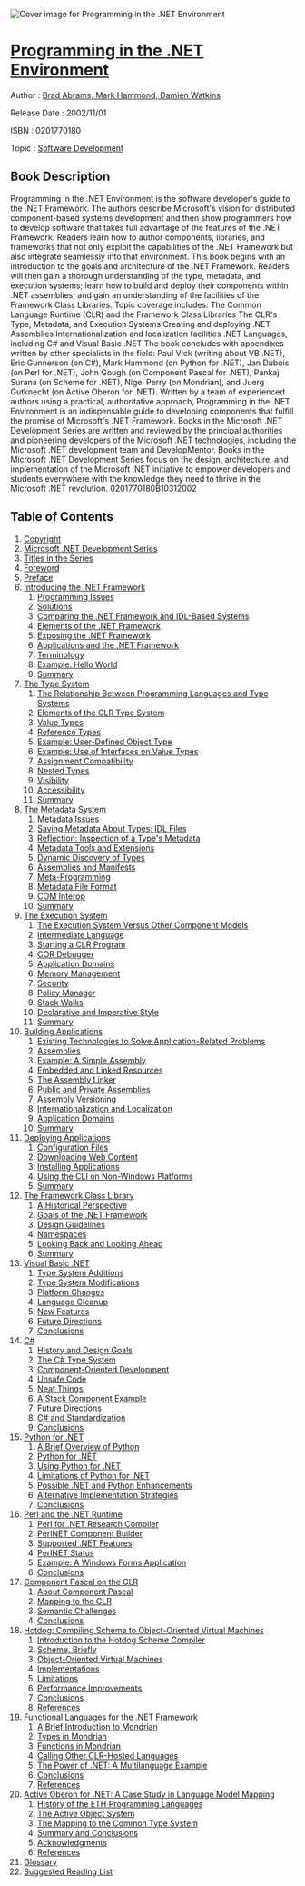 ![Cover image for Programming in the .NET Environment](https://imgdetail.ebookreading.net/cover/cover/software_development/EB0201770180.jpg)

[Programming in the .NET Environment](https://ebookreading.net/view/book/Programming+in+the+.NET+Environment-EB0201770180_1.html "Programming in the .NET Environment")
====================================================================================================================

Author : [Brad Abrams](https://ebookreading.net/search/author/Brad+Abrams),[ Mark Hammond](https://ebookreading.net/search/author/+Mark+Hammond),[ Damien Watkins](https://ebookreading.net/search/author/+Damien+Watkins)

Release Date : 2002/11/01

ISBN : 0201770180

Topic : [Software Development](https://ebookreading.net/search/category/software-development)

Book Description
-----------------

Programming in the .NET Environment is the software developer's guide to the .NET Framework. The authors describe Microsoft's vision for distributed component-based systems development and then show programmers how to develop software that takes full advantage of the features of the .NET Framework. Readers learn how to author components, libraries, and frameworks that not only exploit the capabilities of the .NET Framework but also integrate seamlessly into that environment.
This book begins with an introduction to the goals and architecture of the .NET Framework. Readers will then gain a thorough understanding of the type, metadata, and execution systems; learn how to build and deploy their components within .NET assemblies; and gain an understanding of the facilities of the Framework Class Libraries.
Topic coverage includes:
The Common Language Runtime (CLR) and the Framework Class Libraries
The CLR's Type, Metadata, and Execution Systems
Creating and deploying .NET Assemblies
Internationalization and localization facilities
.NET Languages, including C# and Visual Basic .NET
The book concludes with appendixes written by other specialists in the field: Paul Vick (writing about VB .NET), Eric Gunnerson (on C#), Mark Hammond (on Python for .NET), Jan Dubois (on Perl for .NET), John Gough (on Component Pascal for .NET), Pankaj Surana (on Scheme for .NET), Nigel Perry (on Mondrian), and Juerg Gutknecht (on Active Oberon for .NET).
Written by a team of experienced authors using a practical, authoritative approach, Programming in the .NET Environment is an indispensable guide to developing components that fulfill the promise of Microsoft's .NET Framework.
Books in the Microsoft .NET Development Series are written and reviewed by the principal authorities and pioneering developers of the Microsoft .NET technologies, including the Microsoft .NET development team and DevelopMentor. Books in the Microsoft .NET Development Series focus on the design, architecture, and implementation of the Microsoft .NET initiative to empower developers and students everywhere with the knowledge they need to thrive in the Microsoft .NET revolution.
 0201770180B10312002
              
Table of Contents
-----------------

1. [Copyright](https://ebookreading.net/view/book/Programming+in+the+.NET+Environment-EB0201770180_0.html)
1. [Microsoft .NET Development Series](https://ebookreading.net/view/book/Programming+in+the+.NET+Environment-EB0201770180_0.html)
1. [Titles in the Series](https://ebookreading.net/view/book/Programming+in+the+.NET+Environment-EB0201770180_0.html)
1. [Foreword](https://ebookreading.net/view/book/Programming+in+the+.NET+Environment-EB0201770180_0.html)
1. [Preface](https://ebookreading.net/view/book/Programming+in+the+.NET+Environment-EB0201770180_0.html)
1. [Introducing the .NET Framework](https://ebookreading.net/view/book/Programming+in+the+.NET+Environment-EB0201770180_0.html)
    1. [Programming Issues](https://ebookreading.net/view/book/Programming+in+the+.NET+Environment-EB0201770180_0.html)
    1. [Solutions](https://ebookreading.net/view/book/Programming+in+the+.NET+Environment-EB0201770180_0.html)
    1. [Comparing the .NET Framework and IDL-Based Systems](https://ebookreading.net/view/book/Programming+in+the+.NET+Environment-EB0201770180_0.html)
    1. [Elements of the .NET Framework](https://ebookreading.net/view/book/Programming+in+the+.NET+Environment-EB0201770180_0.html)
    1. [Exposing the .NET Framework](https://ebookreading.net/view/book/Programming+in+the+.NET+Environment-EB0201770180_0.html)
    1. [Applications and the .NET Framework](https://ebookreading.net/view/book/Programming+in+the+.NET+Environment-EB0201770180_0.html)
    1. [Terminology](https://ebookreading.net/view/book/Programming+in+the+.NET+Environment-EB0201770180_0.html)
    1. [Example: Hello World](https://ebookreading.net/view/book/Programming+in+the+.NET+Environment-EB0201770180_0.html)
    1. [Summary](https://ebookreading.net/view/book/Programming+in+the+.NET+Environment-EB0201770180_0.html)
1. [The Type System](https://ebookreading.net/view/book/Programming+in+the+.NET+Environment-EB0201770180_0.html)
    1. [The Relationship Between Programming Languages and Type Systems](https://ebookreading.net/view/book/Programming+in+the+.NET+Environment-EB0201770180_0.html)
    1. [Elements of the CLR Type System](https://ebookreading.net/view/book/Programming+in+the+.NET+Environment-EB0201770180_0.html)
    1. [Value Types](https://ebookreading.net/view/book/Programming+in+the+.NET+Environment-EB0201770180_0.html)
    1. [Reference Types](https://ebookreading.net/view/book/Programming+in+the+.NET+Environment-EB0201770180_0.html)
    1. [Example: User-Defined Object Type](https://ebookreading.net/view/book/Programming+in+the+.NET+Environment-EB0201770180_0.html)
    1. [Example: Use of Interfaces on Value Types](https://ebookreading.net/view/book/Programming+in+the+.NET+Environment-EB0201770180_0.html)
    1. [Assignment Compatibility](https://ebookreading.net/view/book/Programming+in+the+.NET+Environment-EB0201770180_0.html)
    1. [Nested Types](https://ebookreading.net/view/book/Programming+in+the+.NET+Environment-EB0201770180_0.html)
    1. [Visibility](https://ebookreading.net/view/book/Programming+in+the+.NET+Environment-EB0201770180_0.html)
    1. [Accessibility](https://ebookreading.net/view/book/Programming+in+the+.NET+Environment-EB0201770180_0.html)
    1. [Summary](https://ebookreading.net/view/book/Programming+in+the+.NET+Environment-EB0201770180_0.html)
1. [The Metadata System](https://ebookreading.net/view/book/Programming+in+the+.NET+Environment-EB0201770180_0.html)
    1. [Metadata Issues](https://ebookreading.net/view/book/Programming+in+the+.NET+Environment-EB0201770180_0.html)
    1. [Saving Metadata About Types: IDL Files](https://ebookreading.net/view/book/Programming+in+the+.NET+Environment-EB0201770180_0.html)
    1. [Reflection: Inspection of a Type&#39;s Metadata](https://ebookreading.net/view/book/Programming+in+the+.NET+Environment-EB0201770180_0.html)
    1. [Metadata Tools and Extensions](https://ebookreading.net/view/book/Programming+in+the+.NET+Environment-EB0201770180_0.html)
    1. [Dynamic Discovery of Types](https://ebookreading.net/view/book/Programming+in+the+.NET+Environment-EB0201770180_0.html)
    1. [Assemblies and Manifests](https://ebookreading.net/view/book/Programming+in+the+.NET+Environment-EB0201770180_0.html)
    1. [Meta-Programming](https://ebookreading.net/view/book/Programming+in+the+.NET+Environment-EB0201770180_0.html)
    1. [Metadata File Format](https://ebookreading.net/view/book/Programming+in+the+.NET+Environment-EB0201770180_0.html)
    1. [COM Interop](https://ebookreading.net/view/book/Programming+in+the+.NET+Environment-EB0201770180_0.html)
    1. [Summary](https://ebookreading.net/view/book/Programming+in+the+.NET+Environment-EB0201770180_0.html)
1. [The Execution System](https://ebookreading.net/view/book/Programming+in+the+.NET+Environment-EB0201770180_0.html)
    1. [The Execution System Versus Other Component Models](https://ebookreading.net/view/book/Programming+in+the+.NET+Environment-EB0201770180_0.html)
    1. [Intermediate Language](https://ebookreading.net/view/book/Programming+in+the+.NET+Environment-EB0201770180_0.html)
    1. [Starting a CLR Program](https://ebookreading.net/view/book/Programming+in+the+.NET+Environment-EB0201770180_0.html)
    1. [COR Debugger](https://ebookreading.net/view/book/Programming+in+the+.NET+Environment-EB0201770180_0.html)
    1. [Application Domains](https://ebookreading.net/view/book/Programming+in+the+.NET+Environment-EB0201770180_0.html)
    1. [Memory Management](https://ebookreading.net/view/book/Programming+in+the+.NET+Environment-EB0201770180_0.html)
    1. [Security](https://ebookreading.net/view/book/Programming+in+the+.NET+Environment-EB0201770180_0.html)
    1. [Policy Manager](https://ebookreading.net/view/book/Programming+in+the+.NET+Environment-EB0201770180_0.html)
    1. [Stack Walks](https://ebookreading.net/view/book/Programming+in+the+.NET+Environment-EB0201770180_0.html)
    1. [Declarative and Imperative Style](https://ebookreading.net/view/book/Programming+in+the+.NET+Environment-EB0201770180_0.html)
    1. [Summary](https://ebookreading.net/view/book/Programming+in+the+.NET+Environment-EB0201770180_0.html)
1. [Building Applications](https://ebookreading.net/view/book/Programming+in+the+.NET+Environment-EB0201770180_0.html)
    1. [Existing Technologies to Solve Application-Related Problems](https://ebookreading.net/view/book/Programming+in+the+.NET+Environment-EB0201770180_0.html)
    1. [Assemblies](https://ebookreading.net/view/book/Programming+in+the+.NET+Environment-EB0201770180_0.html)
    1. [Example: A Simple Assembly](https://ebookreading.net/view/book/Programming+in+the+.NET+Environment-EB0201770180_0.html)
    1. [Embedded and Linked Resources](https://ebookreading.net/view/book/Programming+in+the+.NET+Environment-EB0201770180_0.html)
    1. [The Assembly Linker](https://ebookreading.net/view/book/Programming+in+the+.NET+Environment-EB0201770180_0.html)
    1. [Public and Private Assemblies](https://ebookreading.net/view/book/Programming+in+the+.NET+Environment-EB0201770180_0.html)
    1. [Assembly Versioning](https://ebookreading.net/view/book/Programming+in+the+.NET+Environment-EB0201770180_0.html)
    1. [Internationalization and Localization](https://ebookreading.net/view/book/Programming+in+the+.NET+Environment-EB0201770180_0.html)
    1. [Application Domains](https://ebookreading.net/view/book/Programming+in+the+.NET+Environment-EB0201770180_0.html)
    1. [Summary](https://ebookreading.net/view/book/Programming+in+the+.NET+Environment-EB0201770180_0.html)
1. [Deploying Applications](https://ebookreading.net/view/book/Programming+in+the+.NET+Environment-EB0201770180_0.html)
    1. [Configuration Files](https://ebookreading.net/view/book/Programming+in+the+.NET+Environment-EB0201770180_0.html)
    1. [Downloading Web Content](https://ebookreading.net/view/book/Programming+in+the+.NET+Environment-EB0201770180_0.html)
    1. [Installing Applications](https://ebookreading.net/view/book/Programming+in+the+.NET+Environment-EB0201770180_0.html)
    1. [Using the CLI on Non-Windows Platforms](https://ebookreading.net/view/book/Programming+in+the+.NET+Environment-EB0201770180_0.html)
    1. [Summary](https://ebookreading.net/view/book/Programming+in+the+.NET+Environment-EB0201770180_0.html)
1. [The Framework Class Library](https://ebookreading.net/view/book/Programming+in+the+.NET+Environment-EB0201770180_0.html)
    1. [A Historical Perspective](https://ebookreading.net/view/book/Programming+in+the+.NET+Environment-EB0201770180_0.html)
    1. [Goals of the .NET Framework](https://ebookreading.net/view/book/Programming+in+the+.NET+Environment-EB0201770180_0.html)
    1. [Design Guidelines](https://ebookreading.net/view/book/Programming+in+the+.NET+Environment-EB0201770180_0.html)
    1. [Namespaces](https://ebookreading.net/view/book/Programming+in+the+.NET+Environment-EB0201770180_0.html)
    1. [Looking Back and Looking Ahead](https://ebookreading.net/view/book/Programming+in+the+.NET+Environment-EB0201770180_0.html)
    1. [Summary](https://ebookreading.net/view/book/Programming+in+the+.NET+Environment-EB0201770180_0.html)
1. [Visual Basic .NET](https://ebookreading.net/view/book/Programming+in+the+.NET+Environment-EB0201770180_0.html)
    1. [Type System Additions](https://ebookreading.net/view/book/Programming+in+the+.NET+Environment-EB0201770180_0.html)
    1. [Type System Modifications](https://ebookreading.net/view/book/Programming+in+the+.NET+Environment-EB0201770180_0.html)
    1. [Platform Changes](https://ebookreading.net/view/book/Programming+in+the+.NET+Environment-EB0201770180_0.html)
    1. [Language Cleanup](https://ebookreading.net/view/book/Programming+in+the+.NET+Environment-EB0201770180_0.html)
    1. [New Features](https://ebookreading.net/view/book/Programming+in+the+.NET+Environment-EB0201770180_0.html)
    1. [Future Directions](https://ebookreading.net/view/book/Programming+in+the+.NET+Environment-EB0201770180_0.html)
    1. [Conclusions](https://ebookreading.net/view/book/Programming+in+the+.NET+Environment-EB0201770180_0.html)
1. [C#](https://ebookreading.net/view/book/Programming+in+the+.NET+Environment-EB0201770180_0.html)
    1. [History and Design Goals](https://ebookreading.net/view/book/Programming+in+the+.NET+Environment-EB0201770180_0.html)
    1. [The C# Type System](https://ebookreading.net/view/book/Programming+in+the+.NET+Environment-EB0201770180_0.html)
    1. [Component-Oriented Development](https://ebookreading.net/view/book/Programming+in+the+.NET+Environment-EB0201770180_0.html)
    1. [Unsafe Code](https://ebookreading.net/view/book/Programming+in+the+.NET+Environment-EB0201770180_0.html)
    1. [Neat Things](https://ebookreading.net/view/book/Programming+in+the+.NET+Environment-EB0201770180_0.html)
    1. [A Stack Component Example](https://ebookreading.net/view/book/Programming+in+the+.NET+Environment-EB0201770180_0.html)
    1. [Future Directions](https://ebookreading.net/view/book/Programming+in+the+.NET+Environment-EB0201770180_0.html)
    1. [C# and Standardization](https://ebookreading.net/view/book/Programming+in+the+.NET+Environment-EB0201770180_0.html)
    1. [Conclusions](https://ebookreading.net/view/book/Programming+in+the+.NET+Environment-EB0201770180_0.html)
1. [Python for .NET](https://ebookreading.net/view/book/Programming+in+the+.NET+Environment-EB0201770180_0.html)
    1. [A Brief Overview of Python](https://ebookreading.net/view/book/Programming+in+the+.NET+Environment-EB0201770180_0.html)
    1. [Python for .NET](https://ebookreading.net/view/book/Programming+in+the+.NET+Environment-EB0201770180_0.html)
    1. [Using Python for .NET](https://ebookreading.net/view/book/Programming+in+the+.NET+Environment-EB0201770180_0.html)
    1. [Limitations of Python for .NET](https://ebookreading.net/view/book/Programming+in+the+.NET+Environment-EB0201770180_0.html)
    1. [Possible .NET and Python Enhancements](https://ebookreading.net/view/book/Programming+in+the+.NET+Environment-EB0201770180_0.html)
    1. [Alternative Implementation Strategies](https://ebookreading.net/view/book/Programming+in+the+.NET+Environment-EB0201770180_0.html)
    1. [Conclusions](https://ebookreading.net/view/book/Programming+in+the+.NET+Environment-EB0201770180_0.html)
1. [Perl and the .NET Runtime](https://ebookreading.net/view/book/Programming+in+the+.NET+Environment-EB0201770180_0.html)
    1. [Perl for .NET Research Compiler](https://ebookreading.net/view/book/Programming+in+the+.NET+Environment-EB0201770180_0.html)
    1. [PerlNET Component Builder](https://ebookreading.net/view/book/Programming+in+the+.NET+Environment-EB0201770180_0.html)
    1. [Supported .NET Features](https://ebookreading.net/view/book/Programming+in+the+.NET+Environment-EB0201770180_0.html)
    1. [PerlNET Status](https://ebookreading.net/view/book/Programming+in+the+.NET+Environment-EB0201770180_0.html)
    1. [Example: A Windows Forms Application](https://ebookreading.net/view/book/Programming+in+the+.NET+Environment-EB0201770180_0.html)
    1. [Conclusions](https://ebookreading.net/view/book/Programming+in+the+.NET+Environment-EB0201770180_0.html)
1. [Component Pascal on the CLR](https://ebookreading.net/view/book/Programming+in+the+.NET+Environment-EB0201770180_0.html)
    1. [About Component Pascal](https://ebookreading.net/view/book/Programming+in+the+.NET+Environment-EB0201770180_0.html)
    1. [Mapping to the CLR](https://ebookreading.net/view/book/Programming+in+the+.NET+Environment-EB0201770180_0.html)
    1. [Semantic Challenges](https://ebookreading.net/view/book/Programming+in+the+.NET+Environment-EB0201770180_0.html)
    1. [Conclusions](https://ebookreading.net/view/book/Programming+in+the+.NET+Environment-EB0201770180_0.html)
1. [Hotdog: Compiling Scheme to Object-Oriented Virtual Machines](https://ebookreading.net/view/book/Programming+in+the+.NET+Environment-EB0201770180_0.html)
    1. [Introduction to the Hotdog Scheme Compiler](https://ebookreading.net/view/book/Programming+in+the+.NET+Environment-EB0201770180_0.html)
    1. [Scheme, Briefly](https://ebookreading.net/view/book/Programming+in+the+.NET+Environment-EB0201770180_0.html)
    1. [Object-Oriented Virtual Machines](https://ebookreading.net/view/book/Programming+in+the+.NET+Environment-EB0201770180_0.html)
    1. [Implementations](https://ebookreading.net/view/book/Programming+in+the+.NET+Environment-EB0201770180_0.html)
    1. [Limitations](https://ebookreading.net/view/book/Programming+in+the+.NET+Environment-EB0201770180_0.html)
    1. [Performance Improvements](https://ebookreading.net/view/book/Programming+in+the+.NET+Environment-EB0201770180_0.html)
    1. [Conclusions](https://ebookreading.net/view/book/Programming+in+the+.NET+Environment-EB0201770180_0.html)
    1. [References](https://ebookreading.net/view/book/Programming+in+the+.NET+Environment-EB0201770180_0.html)
1. [Functional Languages for the .NET Framework](https://ebookreading.net/view/book/Programming+in+the+.NET+Environment-EB0201770180_0.html)
    1. [A Brief Introduction to Mondrian](https://ebookreading.net/view/book/Programming+in+the+.NET+Environment-EB0201770180_0.html)
    1. [Types in Mondrian](https://ebookreading.net/view/book/Programming+in+the+.NET+Environment-EB0201770180_0.html)
    1. [Functions in Mondrian](https://ebookreading.net/view/book/Programming+in+the+.NET+Environment-EB0201770180_0.html)
    1. [Calling Other CLR-Hosted Languages](https://ebookreading.net/view/book/Programming+in+the+.NET+Environment-EB0201770180_0.html)
    1. [The Power of .NET: A Multilanguage Example](https://ebookreading.net/view/book/Programming+in+the+.NET+Environment-EB0201770180_0.html)
    1. [Conclusions](https://ebookreading.net/view/book/Programming+in+the+.NET+Environment-EB0201770180_0.html)
    1. [References](https://ebookreading.net/view/book/Programming+in+the+.NET+Environment-EB0201770180_0.html)
1. [Active Oberon for .NET: A Case Study in Language Model Mapping](https://ebookreading.net/view/book/Programming+in+the+.NET+Environment-EB0201770180_0.html)
    1. [History of the ETH Programming Languages](https://ebookreading.net/view/book/Programming+in+the+.NET+Environment-EB0201770180_0.html)
    1. [The Active Object System](https://ebookreading.net/view/book/Programming+in+the+.NET+Environment-EB0201770180_0.html)
    1. [The Mapping to the Common Type System](https://ebookreading.net/view/book/Programming+in+the+.NET+Environment-EB0201770180_0.html)
    1. [Summary and Conclusions](https://ebookreading.net/view/book/Programming+in+the+.NET+Environment-EB0201770180_0.html)
    1. [Acknowledgments](https://ebookreading.net/view/book/Programming+in+the+.NET+Environment-EB0201770180_0.html)
    1. [References](https://ebookreading.net/view/book/Programming+in+the+.NET+Environment-EB0201770180_0.html)
1. [Glossary](https://ebookreading.net/view/book/Programming+in+the+.NET+Environment-EB0201770180_0.html)
1. [Suggested Reading List](https://ebookreading.net/view/book/Programming+in+the+.NET+Environment-EB0201770180_0.html)

